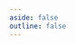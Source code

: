 ```yaml
---
aside: false
outline: false
---
```


<Container url="https://www.mubu.com/doc/-ip51T7dbe#m" />

<script setup>
    import Container from './../../../src/components/container.vue'
</script>